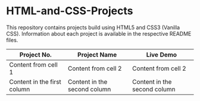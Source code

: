 # HTML-and-CSS-Projects

This repository contains projects build using HTML5 and CSS3 (Vanilla CSS). Information about each project is available in the respective README files.


Project No. | Project Name | Live Demo
------------ | ------------- | -------------
Content from cell 1 | Content from cell 2 | Content from cell 2
Content in the first column | Content in the second column | Content in the second column
